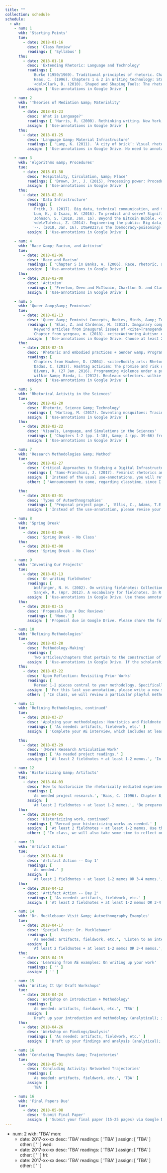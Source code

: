 ```yaml
---
title: ""
collection: schedule
schedule:
  - wk:
    - num: 1
      wkh: 'Starting Points'
      tue:
        - date: 2018-01-16
          desc: 'Class Review'
          readings: [ 'Syllabus' ]
      thu:
        - date: 2018-01-18
          desc: 'Extending Rhetoric: Language and Technology'
          readings: [
            'Burke (1950/1969). Traditional principles of rhetoric. Chapter 2 in A rhetoric of motives (pp. 49-65). University of California Press.',
            'Haas, C. (1996). Chapters 1 & 2 in Writing technology: Studies on the materiality of literacy (pp. 1-47). New York, NY: Routledge.',
            '<del>Clark, D. (2010). Shaped and Shaping Tools: The rhetorical nature of technical communication technologies. Spilka, Ed., Digital literacy for Technical communication, (pp. 85-102). New York, NY: Routledge.</del>' ]
          assign: [ 'Use-annotations in Google Drive' ]

    - num: 2
      wkh: 'Theories of Mediation &amp; Materiality'
      tue:
        - date: 2018-01-23
          desc: 'What is Language?'
          readings: [ 'Harris, R. (2000). Rethinking writing. New York, NY: Continuum. Chp. 3, “Writing off the page,” (pp. 64-90). (Paired with handout summarizing Aristotle’s and Saussure’s respective semiological theories of language.)', 'Chapter in Vee, A. (2017). Coding literacy. Cambridge, MA: MIT Press: Chapter 2, "Sociomaterialities of Programming and Writing," pp. 95-138.' ]
          assign: [ 'Use-annotations in Google Drive' ]
      thu:
        - date: 2018-01-25
          desc: 'Language &amp; Material Infrastructure'
          readings: [ 'Lamp, K. (2011). ‘A city of brick’: Visual rhetoric in Roman rhetorical theory and practice. Philosophy and Rhetoric, 44, pp. 171-193.', 'Mattern, S. (2017). Code + clay … Data + dirt: Five-thousand years of urban media. Minneapolis, MN: University of Minnesota Press, Chp. 4, Speaking stones, (pp. 114-135).', 'Gillespie, T. (2017, August 25). Is “platform” the right metaphor for the technology companies that dominate digital media? </cite>Nieman Lab</cite>. Retrieved January 22, 2018, from <a href="http://www.niemanlab.org/2017/08/is-platform-the-right-metaphor-for-the-technology-companies-that-dominate-digital-media/" target="_blank">http://www.niemanlab.org/2017/08/is-platform-the-right-metaphor-for-the-technology-companies-that-dominate-digital-media/</a>.', 'Watch the video at Kim, K., Jackson, B., Karamouzas, I., Adeagbo, I., Guy, S. J., Graff, R., and Keefe, D. F. (2015). Bema: A multimodal interface for expert experiential analysis of political assemblies at the pnyx in Ancient Greece. University of Minnesota: Interactive Visualization Lab. Retrieved 22 Jan. 2018 from, <a href="http://ivlab.cs.umn.edu/generated/pub-Kim-2015-Bema.php" target="_blank">http://ivlab.cs.umn.edu/generated/pub-Kim-2015-Bema.php</a>.' ]
          assign: [ 'Use-annotations in Google Drive. No need to annotate the video about the Pynx simulation research, but it will help us frame the importance of <i>speaking stones</i>, so to speak.' ]

    - num: 3
      wkh: 'Algorithms &amp; Procedures'
      tue:
        - date: 2018-01-30
          desc: 'Hospitality, Circulation, &amp; Place'
          readings: [ 'Brown, Jr., J. (2015). Processing power: Procedural rhetoric and protocol. Chapter in Ethical programs: Hospitality and the rhetorics of software. Ann Arbor, MI: University of Michigan Press. Available at <a href="http://quod.lib.umich.edu/d/dh/13474172.0001.001/1:6/--ethical-programs-hospitality-and-the-rhetorics-of-software?g=dculture;rgn=div1;view=fulltext;xc=1" target="_blank">http://quod.lib.umich.edu/d/dh/13474172.0001.001/1:6/--ethical-programs-hospitality-and-the-rhetorics-of-software?g=dculture;rgn=div1;view=fulltext;xc=1</a>.', 'Edwards, D. (2017). On circulatory encounters: The case for tactical rhetorics. <cite>Enculturation</cite>, Issue 25. Retrieved 11 Dec. 2017 from <a href="http://enculturation.net/circulatory_encounters" target="_blank">http://enculturation.net/circulatory_encounters</a>.', 'Yam, S. (2017). Instagramming the Starbucks <i>Bing Sutt</i>: Nostalgia memory kitsch and the construction of cosmopolitan consumer subjects. <cite>Enculturation</cite>, Issue 25. Retrieved 11 Dec. 2017 from <a href="http://enculturation.net/instagramming_the_starbucks_bing_sutt" target="_blank">http://enculturation.net/instagramming_the_starbucks_bing_sutt</a>.' ]
          assign: [ 'Use-annotations in Google Drive' ]
      thu:
        - date: 2018-02-01
          desc: 'Data Infrastructure'
          readings: [
            'Frith, J. (2017). Big data, technical communication, and the smart city. <cite>Journal of Business and Technical Communication, 31</cite>, pp. 168-187.',
            'Lum, K., & Isaac, W. (2016). To predict and serve? Significance, 13(5), 14-19.',
            'Johnson, S. (2018, Jan. 16). Beyond the Bitcoin Bubble. <cite>The New York Times</cite>. Retrieved 17 Jan. 2018 from <a href="https://www.nytimes.com/2018/01/16/magazine/beyond-the-bitcoin-bubble.html" target="_blank">https://www.nytimes.com/2018/01/16/magazine/beyond-the-bitcoin-bubble.html</a>.',
            '<del>Tufekci, Z. (2014). Engineering the public: Big data, surveillance and computational politics. First Monday, 19(7). Retrieved 2 Dec. 2017 from <a href="http://firstmonday.org/ojs/index.php/fm/article/view/4901" target="_blank">http://firstmonday.org/ojs/index.php/fm/article/view/4901</a></del>.',
            '--. (2018, Jan. 16). It&#8217;s the (Democracy-poisoning) Golden Age of free speech. <cite>WIRED.com</cite>. Retrieved 17 Jan. 2018 from <a href="https://www.wired.com/story/free-speech-issue-tech-turmoil-new-censorship/" target="_blank">https://www.wired.com/story/free-speech-issue-tech-turmoil-new-censorship/</a>.' ]
          assign: [ 'Use-annotations in Google Drive' ]

    - num: 4
      wkh: 'Race &amp; Racism, and Activism'
      tue:
        - date: 2018-02-06
          desc: 'Race and Racism'
          readings: [ 'Chapter 5 in Banks, A. (2006). Race, rhetoric, and technology: Searching for higher ground. LEA and NCTE.', 'Daniels, J. (2012). Race and racism in Internet Studies: A review and critique. <cite>New Media &amp; Society, 15</cite>, pp. 695–719.', 'Chapter in Noble, S. U. (2018). <cite>Algorithms of oppression: How search engines reinforce racism</cite>. New York, NY: NYU Press: Chapter 2, Searching for black girls, Kindle locations 1174-1791.', '<del>Wilson III, E.J. & Costanza-Chock, S. (2012). New voices on the net: The digital journalism divide and the costs of network exclusion. In L. Nakamura & P.A. Chow-White (Eds.), Race After the Internet (pp. 246-268). New York, NY: Routledge.</del>' ]
          assign: [ 'Use-annotations in Google Drive' ]
      thu:
        - date: 2018-02-08
          desc: 'Activism'
          readings: [ 'Freelon, Deen and McIlwain, Charlton D. and Clark, Meredith D, Beyond the Hashtags: &num;Ferguson, &num;Blacklivesmatter, and the Online Struggle for Offline Justice (February 29, 2016). Center for Media & Social Impact, American University, Forthcoming. Available at SSRN: <a href="https://ssrn.com/abstract=2747066" target="_blank">https://ssrn.com/abstract=2747066</a>.', 'Poe-Alexander, K. and Hahner, L. A. (2017). The intimate screen: Revisualizing understandings of down syndrome through digital activism on Instagram. In D. M. Walls &amp; S. Vie, (Eds.) <cite>Social Writing/Social Media: Publics, Presentations, and Pedagogies (pp. 225-244)</cite>. Perspectives on Writing. Fort Collins, CO: The WAC Clearinghouse and UP of Colorado. Retrieved Jan. 6, 2018 from https://wac.colostate.edu/books/social/.' ]
          assign: [ 'Use-annotations in Google Drive' ]

    - num: 5
      wkh: 'Queer &amp;&amp; Feminisms'
      tue:
        - date: 2018-02-13
          desc: 'Queer &amp; Feminist Concepts, Bodies, Minds, &amp; Technologies'
          readings: [ 'Blas, Z. and Cárdenas, M. (2013). Imaginary computational systems: queer technologies and transreal aesthetics. <cite>AI & Society, 28</cite>, pp. 559–566.',
            'Keyword articles from inaugural issues of <cite>Transgender Studies Quarterly, 1</cite>(1-2): Bio/Logics, pp. 33-35; Biometrics, pp. 35-38; Biopolitics, pp. 38-42; Microaggressions, pp. 129-134; Performativity, pp. 148-150. <em>Note: I included the entire 2 issues in the Google Drive folder, because it is just so wonderful to have on hand.</em>',
            'Chapter from yergeau, m. (2018). <cite>Authoring Autism: on rhetoric and neurological queerness</cite>. Durham, NC: Duke UP: Chp. 1, Intervention, pp. 35-88.' ]
          assign: [ 'Use-annotations in Google Drive: Choose at least 2 keywords to summarize from TSQ.' ]
      thu:
        - date: 2018-02-15
          desc: 'Rhetoric and embodied practices + Gender &amp; Programming Values'
          readings: [
            'Chapters from Hawhee, D. (2004). <cite>Bodily arts: Rhetoric and athletics in ancient Greece</cite>. Austin, TX: University of Texas Press. Introduction, pp. 15-22; Chapter 3 - Kairotic bodies, pp. 65-85.',
            'Dadas, C. (2017). Hashtag activism: The promise and risk of “attention.” In D. M. Walls &amp; S. Vie, (Eds.) <cite>Social Writing/Social Media: Publics, Presentations, and Pedagogies (pp. 17-36)</cite>. Perspectives on Writing. Fort Collins, CO: The WAC Clearinghouse and UP of Colorado. Retrieved Jan. 6, 2018 from https://wac.colostate.edu/books/social/.',
            'Bivens, R. (27 Jan. 2016). Programming violence under a progressive surface: Facebook&#39;s software misgenders users. The Society Pages. Retrieved 06 Feb. 2016 from <a href="https://thesocietypages.org/cyborgology/2016/01/27/programming-violence-under-a-progressive-surface-facebooks-software-misgenders-users/" target="_blank">https://thesocietypages.org/cyborgology/2016/01/27/programming-violence-under-a-progressive-surface-facebooks-software-misgenders-users/</a>.',
            'wilkie &amp; Bieda, L. (2012). Reuleaux selectors. wilkie writes a thing [personal blog]. Retrieved 06 Feb. 2016 from <a href="https://wilkie.how/posts/reuleaux-selectors" target="_blank">https://wilkie.how/posts/reuleaux-selectors</a>. (PDF also available on Drive.) Be sure to check out their prototype here: <a href="https://wilkie.github.io/reuleaux-selectors/" target="_blank">https://wilkie.github.io/reuleaux-selectors/</a>.' ]
          assign: [ 'Use-annotations in Google Drive' ]

    - num: 6
      wkh: 'Rhetorical Activity in the Sciences'
      tue:
        - date: 2018-02-20
          desc: 'Rhetoric, Science &amp; Technology'
          readings: [ 'Hartzog, M. (2017). Inventing mosquitoes: Tracing the topology of vectors for disease. In C. Boyle &amp; L. Walsh, (Eds.), <cite>Topologies as Techniques for a Post-Critical Rhetoric, (pp. 75-98)</cite>. Cham, Switzerland: Palgrave Macmillan.', 'Star, S. L. (1990). Power, technology and the phenomenology of conventions: On being allergic to onions. <cite>The Sociological Review, 38</cite>(1), 26–56.' ]
          assign: [ 'Use-annotations in Google Drive' ]
      thu:
        - date: 2018-02-22
          desc: 'Visuals, Language, and Simulations in the Sciences'
          readings: [ 'Chapters 1-2 (pp. 1-18), &amp; 4 (pp. 39-66) from Roundtree, A. K. (2013). <cite>Computer simulation, rhetoric, and the scientific imagination</cite>. New York, NY: Lexington Books.', 'Wickman, C. (2013). Observing inscriptions at work: Visualization and text production in experimental physics research. <cite>Technical Communication Quarterly, 22</cite>, pp. 150-171.' ]
          assign: [ 'Use-annotations in Google Drive' ]

    - num: 7
      wkh: 'Research Methodologies &amp; Method'
      tue:
        - date: 2018-02-27
          desc: 'Critical Approaches to Studying a Digital Infrastructure'
          readings: [ 'Sano-Franchini, J. (2017). Feminist rhetorics and interaction design: Facilitating socially responsible design. L. Potts and M. Salvo, (Eds.), In Rhetoric and Experience Architecture (pp. 84-89). Anderson, SC: Parlor Press.', 'Seaver, N. (2017). Algorithms as culture: Some tactics for the ethnography of algorithmic systems. Big Data & Society, 4(2), pp. 1-12.', '<del>Chps. 1 &amp; 2 in Spinuzzi, C. (2003). <cite>Tracing genres through organizations: A sociocultural approach to information design</cite>. Cambridge, MA: MIT Press.</del>', 'Star, S. L. (1999). The ethnography of infrastructure. American Behavioral Scientist, 43(3), pp. 377-391.', 'Takayoshi, P., Tomlinson, E., and Castillo, J. (2010). The construction of research problems and methods. In K. Powell and P. Takayoshi, (Eds.), Practicing Research in Writing Studies (pp. 97-121). New York, NY: Hampton Press.' ]
          assign: [ 'Instead of the usual use-annotations, you will reflect on these 3 scholarly calls to study technological systems through the prompts provided at the end of Takayoshi <i>et al</i>. In addition to the research problem itself, what type of contexts will you reflect on and/or observe over time? What kinds of data might help you refine this research problem?' ]
          other: [ 'Announcement to come, regarding classtime, since I will be away at a conference.' ]

      thu:
        - date: 2018-03-01
          desc: 'Types of Autoethnographies'
          readings: [ 'Proposal project page.', 'Ellis, C., Adams, T.E., & A.P. Bochner. (2011). Autoethnography: An overview. Forum: Qualitative Social Research, 12(1). Retrieved 14 Jan. 2016 from <a href="http://www.qualitative-research.net/index.php/fqs/article/view/1589/3095" target="_blank">http://www.qualitative-research.net/index.php/fqs/article/view/1589/3095</a>.', 'Pace, S. (Apr. 2012). Writing the self into research: Using grounded theory analytic strategies in autoethnography. TEXT, 16(1). Retrieved 14 Jan. 2016 from <a href="http://www.textjournal.com.au/speciss/issue13/Pace.pdf" target="_blank">http://www.textjournal.com.au/speciss/issue13/Pace.pdf</a>.' ]
          assign: [ 'Instead of the use-annotation, please revise your earlier ideas in lieu of the new readings about autoethnographies and the feedback that you received on Tuesday. Please write a wholly new document by responding to the following prompts: <ol><li>What type of autoethnography you will conduct and write up;</li><li>How and why that type will serve your research problem best;</li><li>What concepts you will synthesize to help you refine your problem and guide your data collection, production, and analysis; and</li><li>Discuss what data you will indeed collect/produce.</li></ol> With each of these prompts, go back to our readings and make your case by drawing on past scholars to back up your decisions.' ]

    - num: 8
      wkh: 'Spring Break'
      tue:
        - date: 2018-03-06
          desc: 'Spring Break - No Class'
      thu:
        - date: 2018-03-08
          desc: 'Spring Break - No Class'

    - num: 9
      wkh: 'Inventing Our Projects'
      tue:
        - date: 2018-03-13
          desc: 'On writing fieldnotes'
          readings: [
            'Wolfinger, N. H. (2002). On writing fieldnotes: Collection strategies and background expectancies. Qualitative Research, 2(1), pp. 85-93.',
            'Sanjek, R. (Apr. 2012). A vocabulary for fieldnotes. In R. Sanjek (Ed.), Fieldnotes: The makings of anthropology (pp. 92-121). Ithaca, NY: Cornell University Press.' ]
          assign: [ 'Use-annotations in Google Drive. Use these annotations as a means to critically consider what kinds of fieldnotes you will write up and what they might be about. Of course, back up your choices with specific ideas/claims made by Sanjek and Wolfinger as a means to develop content for you proposal due on Thursday.' ]
      thu:
        - date: 2018-03-15
          desc: 'Proposals Due + Doc Reviews'
          readings: [ 'None.' ]
          assign: [ 'Proposal due in Google Drive. Please share the full version in the class folder. Additionally, provide 2 comments that solicit guided feedback for all of us to consider in class. We will use the comments features to supply suggestions.' ]

    - num: 10
      wkh: 'Refining Methodologies'
      tue:
        - date: 2018-03-20
          desc: 'Methodology-Making'
          readings: [
            'Two articles/chapters that pertain to the construction of your methodology, or specific scholarship with which your work converses.' ]
          assign: [ 'Use-annotations in Google Drive. If the scholarship helps with your epistemology, your use-annotation should reflect that goal. If the scholarship helps you with narrowing your conversation, try to explain why you think that is the case. Both will provide you with the means to examine your own tacit assumptions about their work and your own analysis.', 'At least 2 fieldnotes + at least 1-2 memos.', 'Prepare a map, diagram, rendered visual of some sort that will help you explain to the class: 1) what your methodology includes so far, 2) what you think it helps you decide to look at and why, and 3) what rhetorical relationship you think this methodology will help you theorize // narrate. We will need to do this in quick fashion, so be sure to prepare for about 5-7 minutes.' ]
      thu:
        - date: 2018-03-22
          desc: 'Upon Reflection: Revisiting Prior Works'
          readings: [
            'Reread 1-2 pieces central to your methodology. Specifically the readings from the first phase of the course.', 'Excerpt on heuristics (pp. 119-130) from Young, Becker, &amp; Pike. (1970). <cite>Rhetoric: Discovery and Change</cite>.' ]
          assign: [ 'For this last use-annotation, please write a new summary of these works without relying on your old summary. Write your summary paragraph knowing exactly which aspects of the piece are most integral to your project. Then, in the second paragraph, provide a more detailed explanation about how this work has already proven important for understanding how to make choices about what artifacts to collect/create + how to understand them as part of rhetorical activity.', 'At least 2 fieldnotes + at least 1-2 memos.' ]
          other: [ 'In class, we will review a particular playful method of <a href="https://docs.google.com/presentation/d/1Rj7GaQ9vCCNGg0shUBMOjRepgR6kmvJygoK3ddQVPN0/edit?usp=sharing" target="_blank">self-interviewing</a>. We will also discuss the Young, Becker, and Pike reading and how I would like us to apply it for next Tuesday.' ]

    - num: 11
      wkh: 'Refining Methodologies, continued'
      tue:
        - date: 2018-03-27
          desc: 'Applying your methodologies: Heuristics and Fieldnote Work'
          readings: [ 'As needed: artifacts, fieldwork, etc.' ]
          assign: [ 'Complete your AE interview, which includes at least 2-3 types of questions: descriptive, structural, rhetorical.', 'At least 2 fieldnotes + at least 1-2 memos.', 'In class, we will coordinate a fieldnote/interview analysis day. To facilitate the process, I want you to take your experience using the matrix from YBP and create your own heuristic, or <em>methodological guide</em>, for your peers to use on a set of artifacts that you bring in for their review. Accordingly, prepare a short handoout that 1) Articulates the unit of experience that seems to be at the core of your research problem; 2) Your rhetorical research problem linked to that unit; and 3) A synopsis of what artifacts you brought and why. <br><br> Then, create your own heuristic as derived from your own theoretical foundations as a matrix for your peers to use as they analyze the artifacts. Come up with a analytic task that takes no more than 15-20 minutes. Be sure to provide a physical handout for people to fill out.' ]

      thu:
        - date: 2018-03-29
          desc: '(More) Research Articulation Work'
          readings: [ 'As needed project readings.' ]
          assign: [ 'At least 2 fieldnotes + at least 1-2 memos.', 'In class, we will conduct lightning review rounds. Accordingly, each of you will present your research problem &amp; question(s), methodology, and current sense of rhetorical activity within this problem space. Here is the really difficult part: You must create 1 slide per prompt:<br><ol><li>What is your research problem, unit, and question(s),</li><li>What is your rhetorical methodology?, and</li><li>How do you (currently) see rhetoric operating within this problem?</li></ol><br>You each have 4 minutes to present. We will then take 2 minutes to prepare written questions and feedback to submit to your peer after each presentation. Your task is to provide a very broad, aggregate view. Let us ask questions that help you fill the gaps. Peers, be prepared to quickly jot down questions, generous support, feedback about their aims and direction. Please submit your slides to me before class by using the <em>Email Collaborators</em> function, so I can copy-paste them into a single Google Slides template for us to use in class.' ]

    - num: 12
      wkh: 'Historicizing &amp; Artifacts'
      tue:
        - date: 2018-04-03
          desc: 'How to historicize the rhetorically mediated experiences in question'
          readings: [
            'As needed project research.', 'Haas, C. (1996). Chapter 8, "Historicizing technology," in <cite>Writing technology: Studies on the materiality of literacy</cite> (pp. 205-223). New York, NY: Routledge.', ]
          assign: [
            'At least 2 fieldnotes + at least 1-2 memos.', 'Be prepared to discuss Haas in class. As you read, try to map out some genre moves, if you will, with regards to her own historicizing of print/computer literacy technologies.', 'Locate, organize, and bring a list of potential sources that will help you historicize your unit. The list should categorize bodies of sources as doing certain kinds of work for you. We will use that list in class, when paired up with a colleague.' ]
      thu:
        - date: 2018-04-05
          desc: 'Historicizing work, continued'
          readings: [ 'Reread your historicizing works as needed.' ]
          assign: [ 'At least 2 fieldnotes + at least 1-2 memos. Use these memos to start considering how your historicizing work speaks to your unit and what assumptions you held/hold about that unit.', 'Revise your list from Tuesday. How do the groups of scholarship differ / operate for you in your project? Bring a revised breakdown of your historicizing work for another round of review work.' ]
          other: [ 'In class, we will also take some time to reflect on our project progress, boundaries, concerns, etc.' ]

    - num: 13
      wkh: 'Artifact Action'
      tue:
        - date: 2018-04-10
          desc: 'Artifact Action -- Day 1'
          readings: [
            'As needed.' ]
          assign: [
            'At least 2 fieldnotes + at least 1-2 memos OR 3-4 memos.', 'Bring in an artifact(s) that help you describe a working theory about what you see with regards to your rhetorical analysis work. Be prepared to provide clear claims about what you see operating, and how your artifacts provide evidence for such claims about rhetorical action at work. Be sure to describe to whom this theory/idea speaks. I think the best artifact/demo will be something that is <strong>NOT</strong> quite "fitting" with how previous scholars have discussed a concept of importance.' ]
      thu:
        - date: 2018-04-12
          desc: 'Artifact Action -- Day 2'
          readings: [ 'As needed: artifacts, fieldwork, etc.' ]
          assign: [ 'At least 2 fieldnotes + at least 1-2 memos OR 3-4 memos.', 'Based on what you gleaned form last time, we will conduct another round with the same groups. Tell them how your ideas have progressed since last time, how that progress happened, and what your next steps will be because of it.', 'Bring:<ul><li>2-3 artifacts (memos, images/things, etc.)</li><li>An outline of your claims about the rhetoric at work. The outline should be prefaced by your working concept and have major premises backed up by your evidence provided.</li><li>Include a question/problem that you are wrestling with. For example, do other data counter any working claims/ideas? If so, how so? How might it be addressed and call for new language regarding the rhetoric at work?</li></ul>' ]

    - num: 14
      wkh: 'Dr. Mucklebauer Visit &amp; Autoethnography Examples'
      tue:
        - date: 2018-04-17
          desc: 'Special Guest: Dr. Mucklebauer'
          readings: [
            'As needed: artifacts, fieldwork, etc.', 'Listen to an interview with Dr. Mucklebauer, wherein he discusses his work (Alford for <a href="https://rhetoricity.libsyn.com/planting-rhetorics-future-an-interview-with-john-muckelbauer" target="_blank">Rhetoricity</a>)' ]
          assign: [
            'At least 2 fieldnotes + at least 1-2 memos OR 3-4 memos.', 'TBA' ]
      thu:
        - date: 2018-04-19
          desc: 'Learning from AE examples: On writing up your work'
          readings: [ '' ]
          assign: [ '' ]

    - num: 15
      wkh: 'Writing It Up! Draft Workshops'
      tue:
        - date: 2018-04-24
          desc: 'Workshop on Introduction + Methodology'
          readings: [
            'As needed: artifacts, fieldwork, etc.', 'TBA' ]
          assign: [
            'Draft up your introduction and methodology (analytical); introduction and _____ (evocative). Draft it up in Google Docs and share it with your group prior to class time. We will conduct peer reviews in class, and we will rely on some of the knowledge about some potential writing methods that we discussed from last week.' ]
      thu:
        - date: 2018-04-26
          desc: 'Workshop on Findings/Analysis'
          readings: [ 'As needed: artifacts, fieldwork, etc.' ]
          assign: [ 'Draft up your findings and analysis (analytical); _____ (evocative). Draft it up in the same Google Doc as before. We will conduct peer reviews in class.' ]

    - num: 16
      wkh: 'Concluding Thoughts &amp; Trajectories'
      tue:
        - date: 2018-05-01
          desc: 'Concluding Activity: Networked Trajectories'
          readings: [
            'As needed: artifacts, fieldwork, etc.', 'TBA' ]
          assign: [
            'TBA' ]

    - num: 16
      wkh: 'Final Papers Due'
      tue:
        - date: 2018-05-08
          desc: 'Submit Final Paper'
          assign: [ 'Submit your final paper (15-25 pages) via Google Drive by 11:59pm. Ph.D. Students, be sure to write up a 2-3 page reflection about your rhetorical methodology. Attach it as an appendix to your final paper.' ]
---
```


- num: 2
  wkh: 'TBA'
  mon:
    - date: 2017-xx-xx
      desc: 'TBA'
      readings: [ 'TBA' ]
      assign: [ 'TBA' ]
      other: [ '' ]
  wed:
    - date: 2017-xx-xx
      desc: 'TBA'
      readings: [ 'TBA' ]
      assign: [ 'TBA' ]
      other: [ '' ]
  fri:
    - date: 2017-xx-xx
      desc: 'TBA'
      readings: [ 'TBA' ]
      assign: [ 'TBA' ]
      other: [ '' ]
